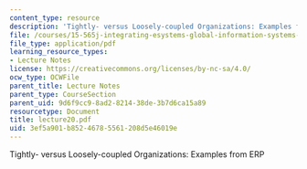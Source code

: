 ```yaml
---
content_type: resource
description: 'Tightly- versus Loosely-coupled Organizations: Examples from ERP'
file: /courses/15-565j-integrating-esystems-global-information-systems-spring-2002/3ef5a901b85246785561208d5e46019e_lecture20.pdf
file_type: application/pdf
learning_resource_types:
- Lecture Notes
license: https://creativecommons.org/licenses/by-nc-sa/4.0/
ocw_type: OCWFile
parent_title: Lecture Notes
parent_type: CourseSection
parent_uid: 9d6f9cc9-8ad2-8214-38de-3b7d6ca15a89
resourcetype: Document
title: lecture20.pdf
uid: 3ef5a901-b852-4678-5561-208d5e46019e
---
```

Tightly- versus Loosely-coupled Organizations: Examples from ERP